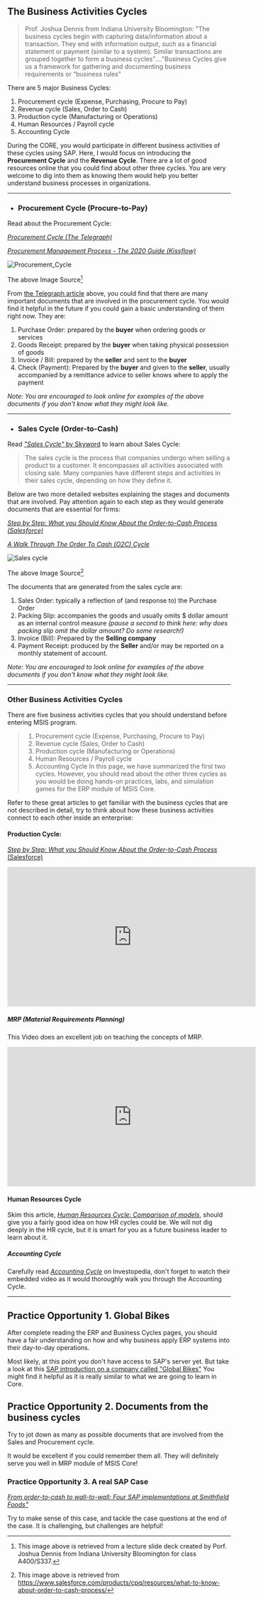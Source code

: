 ## The Business Activities Cycles

> Prof. Joshua Dennis from Indiana University Bloomington: "The business cycles begin with capturing data/information about a transaction. They end with information output, such as a financial statement or payment (similar to a system). Similar transactions are grouped together to form a business cycles"...."Business Cycles give us a framework for gathering and documenting business requirements or “business rules"

There are 5 major Business Cycles:

1. Procurement cycle (Expense, Purchasing, Procure to Pay)
2. Revenue cycle (Sales, Order to Cash)
3. Production cycle (Manufacturing or Operations)
4. Human Resources / Payroll cycle
5. Accounting Cycle

During the CORE, you would participate in different business activities of these cycles using SAP. Here, I would focus on introducing the **Procurement Cycle** and the **Revenue Cycle**. There are a lot of good resources online that you could find about other three cycles. You are very welcome to dig into them as knowing them would help you better understand business processes in organizations.

------



- ### Procurement Cycle (Procure-to-Pay)

Read about the Procurement Cycle: 

[*Procurement Cycle (The Telegraph)*](https://jobs.telegraph.co.uk/article/procurement-cycle/ )

[*Procurement Management Process - The 2020 Guide (Kissflow)*](https://kissflow.com/procurement-process/)

![Procurement_Cycle](../pic/Procurement_Cycle.PNG)

The above Image Source[^1]

[^1]: This image above is retrieved from a lecture slide deck created by Porf. Joshua Dennis from Indiana University Bloomington for class A400/S337.



From [the Telegraph article](https://jobs.telegraph.co.uk/article/procurement-cycle/ ) above, you could find that there are many important documents that are involved in the procurement cycle. You would find it helpful in the future if you could gain a basic understanding of them right now. They are:

1. Purchase Order: prepared by the **buyer** when ordering goods or services
2. Goods Receipt: prepared by the **buyer** when taking physical possession of goods
3. Invoice / Bill: prepared by the **seller** and sent to the **buyer**
4. Check (Payment): Prepared by the **buyer** and given to the **seller**, usually accompanied by a remittance advice to seller knows where to apply the payment

*Note: You are encouraged to look online for examples of the above documents if you don't know what they might look like.*

------



- ### Sales Cycle (Order-to-Cash)

Read [*"Sales Cycle"* by Skyword](https://trackmaven.com/marketing-dictionary/sales-cycle/#:~:text=The%20sales%20cycle%20is%20the,on%20how%20they%20define%20it.) to learn about Sales Cycle:

> The sales cycle is the process that companies undergo when selling a product to a customer. It encompasses all activities associated with closing sale. Many companies have different steps and activities in their sales cycle, depending on how they define it.

Below are two more detailed websites explaining the stages and documents that are involved. Pay attention again to each step as they would generate documents that are essential for firms:

*[Step by Step: What you Should Know About the Order-to-Cash Process (Salesforce)](https://www.salesforce.com/products/cpq/resources/what-to-know-about-order-to-cash-process/)* 

[*A Walk Through The Order To Cash (O2C) Cycle*](https://www.purchasecontrol.com/blog/order-to-cash-process/)

![Sales cycle](https://c1.sfdcstatic.com/content/dam/web/en_us/www/images/hub/service/8-steps-in-the-order-to-cash-process-002.png)

The above Image Source[^2]

[^2]: This image above is retrieved from https://www.salesforce.com/products/cpq/resources/what-to-know-about-order-to-cash-process/

The documents that are generated from the sales cycle are:

1. Sales Order: typically a reflection of (and response to) the Purchase Order
2. Packing Slip: accompanies the goods and usually omits $ dollar amount as an internal control measure *(pause a second to think here: why does packing slip omit the dollar amount? Do some research!)*
3. Invoice (Bill): Prepared by the **Selling company**
4. Payment Receipt: produced by the **Seller** and/or may be reported on a monthly statement of account.

*Note: You are encouraged to look online for examples of the above documents if you don't know what they might look like.*

------

### Other Business Activities Cycles

There are five business activities cycles that you should understand before entering MSIS program.
>1. Procurement cycle (Expense, Purchasing, Procure to Pay)
>2. Revenue cycle (Sales, Order to Cash)
>3. Production cycle (Manufacturing or Operations)
>4. Human Resources / Payroll cycle
>5. Accounting Cycle
In this page, we have summarized the first two cycles. However, you should read about the other three cycles as you would be doing hands-on practices, labs, and simulation games for the ERP module of MSIS Core.

Refer to these great articles to get familiar with the business cycles that are not described in detail, try to think about how these business activities connect to each other inside an enterprise:

#### Production Cycle:

[*Step by Step: What you Should Know About the Order-to-Cash Process* (Salesforce)](https://help.ordertime.com/help/production-cycle) 

<iframe width="560" height="315" src="https://www.youtube.com/embed/iMwDwtTSSjY" frameborder="0" allow="accelerometer; autoplay; clipboard-write; encrypted-media; gyroscope; picture-in-picture" allowfullscreen></iframe>

##### MRP (Material Requirements Planning) 

This Video does an excellent job on teaching the concepts of MRP. 

<iframe width="560" height="315" src="https://www.youtube.com/embed/Uc2gPR_MiH4" frameborder="0" allow="accelerometer; autoplay; clipboard-write; encrypted-media; gyroscope; picture-in-picture" allowfullscreen></iframe>

#### Human Resources Cycle

Skim this article, *[Human Resources Cycle: Comparison of models](https://www.oxford-review.com/oxford-review-encyclopaedia-terms/human-resources-cycle/)*, should give you a fairly good idea on how HR cycles could be. We will not dig deeply in the HR cycle, but it is smart for you as a future business leader to learn about it.

##### Accounting Cycle

Carefully read [*Accounting Cycle*](https://www.investopedia.com/terms/a/accounting-cycle.asp) on Investopedia, don't forget to watch their embedded video as it would thoroughly walk you through the Accounting Cycle.

------



## Practice Opportunity 1. Global Bikes 

After complete reading the ERP and Business Cycles pages, you should have a fair understanding on how and why business apply ERP systems into their day-to-day operations. 

Most likely, at this point you don't have access to SAP's server yet. But take a look at this [SAP introduction on a company called "Global Bikes"](http://www3.cis.gsu.edu/dtruex/courses/CIS8670/Lectures-pdf/2015/Intro_ERP_Using_GBI_SAP_slides.pdf) You might find it helpful as it is really similar to what we are going to learn in Core.



## Practice Opportunity 2. Documents from the business cycles

Try to jot down as many as possible documents that are involved from the Sales and Procurement cycle.

It would be excellent if you could remember them all. They will definitely serve you well in MRP module of MSIS Core! 



### Practice Opportunity 3. A real SAP Case

 [*From order-to-cash to wall-to-wall: Four SAP implementations at Smithfield Foods"*](https://journals.sagepub.com/doi/10.1177/2043886918819302)

Try to make sense of this case, and tackle the case questions at the end of the case. It is challenging, but challenges are helpful!